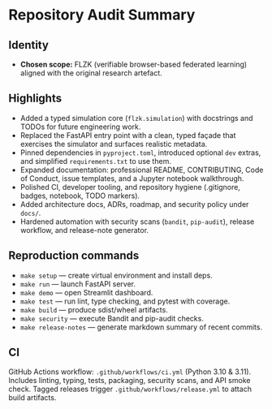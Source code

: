 # Repository Audit Summary

## Identity
- **Chosen scope:** FLZK (verifiable browser-based federated learning) aligned
  with the original research artefact.

## Highlights
- Added a typed simulation core (`flzk.simulation`) with docstrings and TODOs
  for future engineering work.
- Replaced the FastAPI entry point with a clean, typed façade that exercises the
  simulator and surfaces realistic metadata.
- Pinned dependencies in `pyproject.toml`, introduced optional `dev` extras, and
  simplified `requirements.txt` to use them.
- Expanded documentation: professional README, CONTRIBUTING, Code of Conduct,
  issue templates, and a Jupyter notebook walkthrough.
- Polished CI, developer tooling, and repository hygiene (.gitignore, badges,
  notebook, TODO markers).
- Added architecture docs, ADRs, roadmap, and security policy under `docs/`.
- Hardened automation with security scans (`bandit`, `pip-audit`), release
  workflow, and release-note generator.

## Reproduction commands
- `make setup` — create virtual environment and install deps.
- `make run` — launch FastAPI server.
- `make demo` — open Streamlit dashboard.
- `make test` — run lint, type checking, and pytest with coverage.
- `make build` — produce sdist/wheel artifacts.
- `make security` — execute Bandit and pip-audit checks.
- `make release-notes` — generate markdown summary of recent commits.

## CI
GitHub Actions workflow: `.github/workflows/ci.yml` (Python 3.10 & 3.11). Includes
linting, typing, tests, packaging, security scans, and API smoke check. Tagged
releases trigger `.github/workflows/release.yml` to attach build artifacts.
